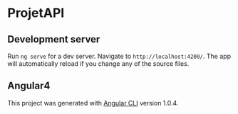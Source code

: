 # ProjetAPI


## Development server

Run `ng serve` for a dev server. Navigate to `http://localhost:4200/`. The app will automatically reload if you change any of the source files.

## Angular4

This project was generated with [Angular CLI](https://github.com/angular/angular-cli) version 1.0.4.
